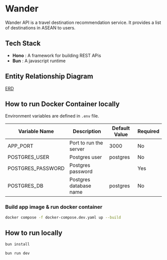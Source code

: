 # Wander

Wander API is a travel destination recommendation service. It provides a list of destinations in ASEAN to users.

## Tech Stack

- **Hono** : A framework for building REST APis
- **Bun** : A javascript runtime

## Entity Relationship Diagram

[ERD](https://drive.google.com/file/d/1U7KOjQf81nc29zMSKe7SrGkUBi1iQICY/view?usp=sharing)

## How to run Docker Container locally

Environment variables are defined in `.env` file.

| Variable Name     | Description            | Default Value | Required |
| ----------------- | ---------------------- | ------------- | -------- |
| APP_PORT          | Port to run the server | 3000          | No       |
| POSTGRES_USER     | Postgres user          | postgres      | No       |
| POSTGRES_PASSWORD | Postgres password      |               | Yes      |
| POSTGRES_DB       | Postgres database name | postgres      | No       |

### Build app image & run docker container

```bash
docker compose -f docker-compose.dev.yaml up --build
```

## How to run locally

```bash
bun install

bun run dev
```
